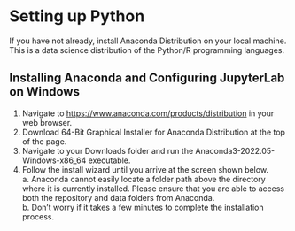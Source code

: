 # Setting up Python

If you have not already, install Anaconda Distribution on your local machine. This is a data science distribution of the Python/R programming languages. 

## Installing Anaconda and Configuring JupyterLab on Windows
1. Navigate to https://www.anaconda.com/products/distribution in your web browser.  
2. Download 64-Bit Graphical Installer for Anaconda Distribution at the top of the page.  
3. Navigate to your Downloads folder and run the Anaconda3-2022.05-Windows-x86_64 executable.  
4. Follow the install wizard until you arrive at the screen shown below.   
     a. Anaconda cannot easily locate a folder path above the directory where it is currently installed. Please ensure that you are able to access both the repository and data folders from Anaconda.  
     b. Don’t worry if it takes a few minutes to complete the installation process.
